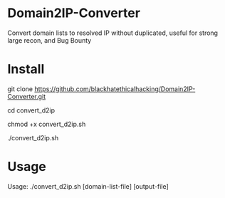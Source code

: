 

# Domain2IP-Converter
Convert domain lists to resolved IP without duplicated, useful for strong large recon, and Bug Bounty

# Install

git clone https://github.com/blackhatethicalhacking/Domain2IP-Converter.git

cd convert_d2ip

chmod +x convert_d2ip.sh

./convert_d2ip.sh

# Usage

Usage: ./convert_d2ip.sh [domain-list-file] [output-file]






